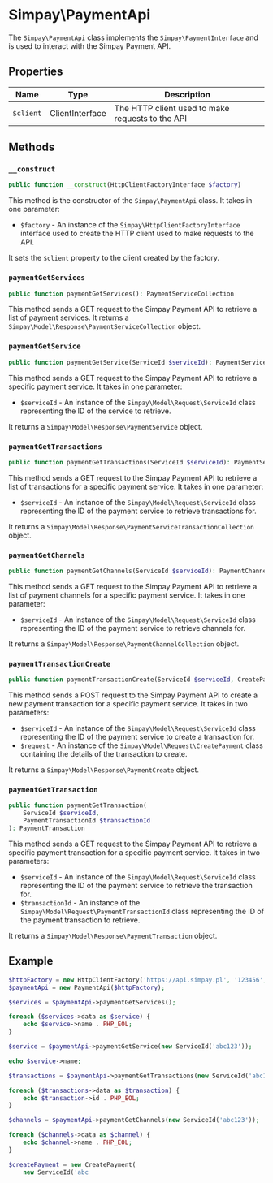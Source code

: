 # Simpay\PaymentApi

The `Simpay\PaymentApi` class implements the `Simpay\PaymentInterface` and is used to interact with the Simpay Payment API.

## Properties

| Name | Type | Description |
|------|------|-------------|
| `$client` | ClientInterface | The HTTP client used to make requests to the API |

## Methods

### `__construct`

```php
public function __construct(HttpClientFactoryInterface $factory)
```

This method is the constructor of the `Simpay\PaymentApi` class. It takes in one parameter:

* `$factory` - An instance of the `Simpay\HttpClientFactoryInterface` interface used to create the HTTP client used to make requests to the API.

It sets the `$client` property to the client created by the factory.

### `paymentGetServices`

```php
public function paymentGetServices(): PaymentServiceCollection
```

This method sends a GET request to the Simpay Payment API to retrieve a list of payment services. It returns a `Simpay\Model\Response\PaymentServiceCollection` object.

### `paymentGetService`

```php
public function paymentGetService(ServiceId $serviceId): PaymentService
```

This method sends a GET request to the Simpay Payment API to retrieve a specific payment service. It takes in one parameter:

* `$serviceId` - An instance of the `Simpay\Model\Request\ServiceId` class representing the ID of the service to retrieve.

It returns a `Simpay\Model\Response\PaymentService` object.

### `paymentGetTransactions`

```php
public function paymentGetTransactions(ServiceId $serviceId): PaymentServiceTransactionCollection
```

This method sends a GET request to the Simpay Payment API to retrieve a list of transactions for a specific payment service. It takes in one parameter:

* `$serviceId` - An instance of the `Simpay\Model\Request\ServiceId` class representing the ID of the payment service to retrieve transactions for.

It returns a `Simpay\Model\Response\PaymentServiceTransactionCollection` object.

### `paymentGetChannels`

```php
public function paymentGetChannels(ServiceId $serviceId): PaymentChannelCollection
```

This method sends a GET request to the Simpay Payment API to retrieve a list of payment channels for a specific payment service. It takes in one parameter:

* `$serviceId` - An instance of the `Simpay\Model\Request\ServiceId` class representing the ID of the payment service to retrieve channels for.

It returns a `Simpay\Model\Response\PaymentChannelCollection` object.

### `paymentTransactionCreate`

```php
public function paymentTransactionCreate(ServiceId $serviceId, CreatePayment $request): PaymentCreate
```

This method sends a POST request to the Simpay Payment API to create a new payment transaction for a specific payment service. It takes in two parameters:

* `$serviceId` - An instance of the `Simpay\Model\Request\ServiceId` class representing the ID of the payment service to create a transaction for.
* `$request` - An instance of the `Simpay\Model\Request\CreatePayment` class containing the details of the transaction to create.

It returns a `Simpay\Model\Response\PaymentCreate` object.

### `paymentGetTransaction`

```php
public function paymentGetTransaction(
    ServiceId $serviceId,
    PaymentTransactionId $transactionId
): PaymentTransaction
```

This method sends a GET request to the Simpay Payment API to retrieve a specific payment transaction for a specific payment service. It takes in two parameters:

* `$serviceId` - An instance of the `Simpay\Model\Request\ServiceId` class representing the ID of the payment service to retrieve the transaction for.
* `$transactionId` - An instance of the `Simpay\Model\Request\PaymentTransactionId` class representing the ID of the payment transaction to retrieve.

It returns a `Simpay\Model\Response\PaymentTransaction` object.

## Example

```php
$httpFactory = new HttpClientFactory('https://api.simpay.pl', '123456', 'qwerty');
$paymentApi = new PaymentApi($httpFactory);

$services = $paymentApi->paymentGetServices();

foreach ($services->data as $service) {
    echo $service->name . PHP_EOL;
}

$service = $paymentApi->paymentGetService(new ServiceId('abc123'));

echo $service->name;

$transactions = $paymentApi->paymentGetTransactions(new ServiceId('abc123'));

foreach ($transactions->data as $transaction) {
    echo $transaction->id . PHP_EOL;
}

$channels = $paymentApi->paymentGetChannels(new ServiceId('abc123'));

foreach ($channels->data as $channel) {
    echo $channel->name . PHP_EOL;
}

$createPayment = new CreatePayment(
    new ServiceId('abc